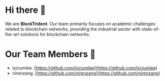 # Hi there 👋

<!--

**Here are some ideas to get you started:**

🙋‍♀️ A short introduction - what is your organization all about?
🌈 Contribution guidelines - how can the community get involved?
👩‍💻 Useful resources - where can the community find your docs? Is there anything else the community should know?
🍿 Fun facts - what does your team eat for breakfast?
🧙 Remember, you can do mighty things with the power of [Markdown](https://docs.github.com/github/writing-on-github/getting-started-with-writing-and-formatting-on-github/basic-writing-and-formatting-syntax)
-->

We are **BlockTrident**. Our team primarily focuses on academic challenges related to blockchain networks, providing the industrial sector with state-of-the-art solutions for blockchain networks.

# Our Team Members 🧙
- lyciumlee. [https://github.com/lyciumlee](https://github.com/lyciumlee)
- nirenzang. [https://github.com/nirenzang](https://github.com/nirenzang)

